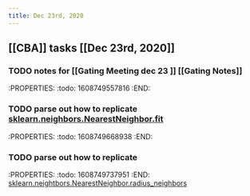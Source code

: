 ```yaml
---
title: Dec 23rd, 2020
---
```


## [[CBA]] tasks  [[Dec 23rd, 2020]]
### TODO notes for [[Gating Meeting dec 23 ]] [[Gating Notes]]
:PROPERTIES:
:todo: 1608749557816
:END:
### TODO parse out how to replicate [sklearn.neighbors.NearestNeighbor.fit](https://github.com/scikit-learn/scikit-learn/blob/f0ab589f/sklearn/neighbors/base.py#L794)
:PROPERTIES:
:todo: 1608749668938
:END:
### TODO parse out how to replicate
:PROPERTIES:
:todo: 1608749737951
:END:
[sklearn.neightbors.NearestNeighbor.radius_neighbors](https://github.com/scikit-learn/scikit-learn/blob/f0ab589f/sklearn/neighbors/base.py#L506)
###
